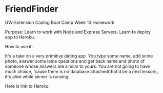# FriendFinder
UW-Extension Coding Boot Camp Week 13 Homework

Purpose: Learn to work with Node and Express Servers. Learn to deploy app to Heroku.

How to use it:

It's a take on a very primitive dating app. You type some name, add some photo, answer some lame questions and get back name and photo of someone whose answers are similar to yours. You are not going to have much choice, 'cause there is no database attached(that'd be a next lesson), it's alive while server is running.


Here is link to Heroku: 

